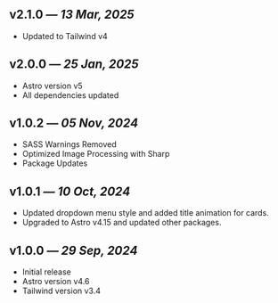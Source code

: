 ## v2.1.0 _— 13 Mar, 2025_

- Updated to Tailwind v4

## v2.0.0 _— 25 Jan, 2025_

- Astro version v5
- All dependencies updated

## v1.0.2 _— 05 Nov, 2024_

- SASS Warnings Removed
- Optimized Image Processing with Sharp
- Package Updates

## v1.0.1 _— 10 Oct, 2024_

- Updated dropdown menu style and added title animation for cards.
- Upgraded to Astro v4.15 and updated other packages.

## v1.0.0 _— 29 Sep, 2024_

- Initial release
- Astro version v4.6
- Tailwind version v3.4
